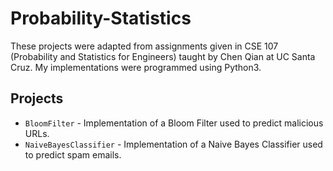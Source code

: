 # Probability-Statistics
These projects were adapted from assignments given in CSE 107 (Probability and Statistics for Engineers) taught by Chen Qian at UC Santa Cruz. My implementations were programmed using Python3.

## Projects
* `BloomFilter` - Implementation of a Bloom Filter used to predict malicious URLs.
* `NaiveBayesClassifier` - Implementation of a Naive Bayes Classifier used to predict spam emails.